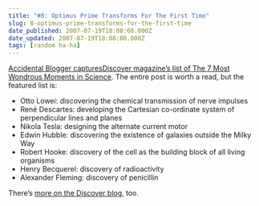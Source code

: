 ```yaml
---
title: "#8: Optimus Prime Transforms For The First Time"
slug: 8-optimus-prime-transforms-for-the-first-time
date_published: 2007-07-19T18:08:08.000Z
date_updated: 2007-07-19T18:08:08.000Z
tags: [random ha-ha]
---
```


[Accidental Blogger captures](http://accidentalblogger.typepad.com/accidental_blogger/2007/07/the-7-most-wond.html)[Discover magazine’s list of The 7 Most Wondrous Moments in Science](http://discovermagazine.com/2007/jul/the-7-most-exciting-moments-in-science/article_print). The entire post is worth a read, but the featured list is:

- Otto Lowei: discovering the chemical transmission of nerve impulses
- René Descartes: developing the Cartesian co-ordinate system of perpendicular lines and planes
- Nikola Tesla: designing the alternate current motor
- Edwin Hubble: discovering the existence of galaxies outside the Milky Way
- Robert Hooke: discovery of the cell as the building block of all living organisms
- Henry Becquerel: discovery of radioactivity
- Alexander Fleming: discovery of penicillin

There’s [more on the Discover blog](http://discovermagazine.com/blogs/discoblog/archive/2007/07/17a/the-7-most-exciting-moments-in-science), too.
